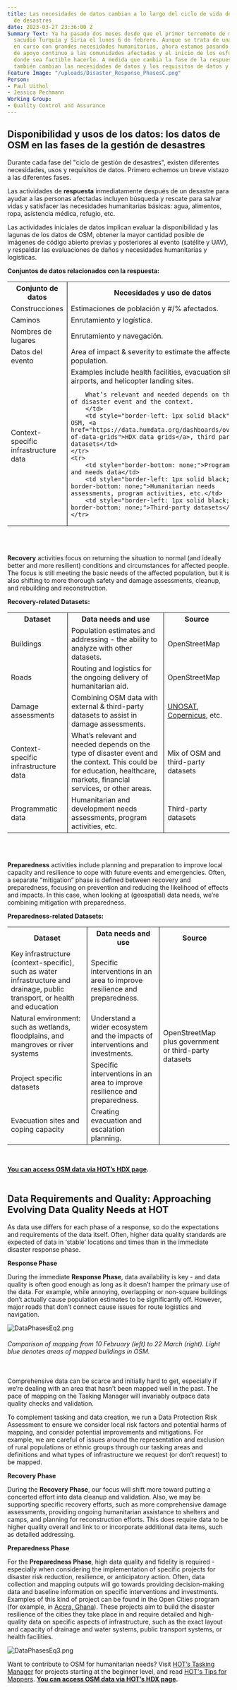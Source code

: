 ```yaml
---
title: Las necesidades de datos cambian a lo largo del ciclo de vida de la gestión
  de desastres
date: 2023-03-27 23:36:00 Z
Summary Text: Ya ha pasado dos meses desde que el primer terremoto de magnitud 7,7
  sacudió Turquía y Siria el lunes 6 de febrero. Aunque se trata de una emergencia
  en curso con grandes necesidades humanitarias, ahora estamos pasando a una fase
  de apoyo continuo a las comunidades afectadas y el inicio de los esfuerzos de reconstrucción
  donde sea factible hacerlo. A medida que cambia la fase de la respuesta a desastres,
  también cambian las necesidades de datos y los requisitos de datos y calidad.
Feature Image: "/uploads/Disaster_Response_PhasesC.png"
Person:
- Paul Uithol
- Jessica Pechmann
Working Group:
- Quality Control and Assurance
---
```


## Disponibilidad y usos de los datos: los datos de OSM en las fases de la gestión de desastres

Durante cada fase del "ciclo de gestión de desastres", existen diferentes necesidades, usos y requisitos de datos. Primero echemos un breve vistazo a las diferentes fases.

Las actividades de **respuesta** inmediatamente después de un desastre para ayudar a las personas afectadas incluyen búsqueda y rescate para salvar vidas y satisfacer las necesidades humanitarias básicas: agua, alimentos, ropa, asistencia médica, refugio, etc.

Las actividades iniciales de datos implican evaluar la disponibilidad y las lagunas de los datos de OSM, obtener la mayor cantidad posible de imágenes de código abierto previas y posteriores al evento (satélite y UAV), y respaldar las evaluaciones de daños y necesidades humanitarias y logísticas.

**Conjuntos de datos relacionados con la respuesta:**

<table style="border-bottom: none">
<tr>
<th style="border-bottom-width: 2px"><span style="font-weight: bold">Conjunto de datos</span></th>
<th style="border-left: 1px solid black; border-bottom-width: 2px"><span style="font-weight: bold">Necesidades y uso de datos</span></th>
<th style="border-left: 1px solid black; border-bottom-width: 2px"><span style="font-weight: bold">Fuente</span></th>
</tr>
<tr>
<td>Construcciones</td>
<td style="border-left: 1px solid black">Estimaciones de población y #/% afectados.</td>
<td style="border-left: 1px solid black">OpenStreetMap</td>
</tr>
<tr>
<td>Caminos</td>
<td style="border-left: 1px solid black">Enrutamiento y logística.</td>
<td style="border-left: 1px solid black">OpenStreetMap</td>
</tr>
<tr>
<td>Nombres de lugares</td>
<td style="border-left: 1px solid black">Enrutamiento y navegación.</td>
<td style="border-left: 1px solid black">OpenStreetMap</td>
</tr>
<tr>
<td>Datos del evento</td>
<td style="border-left: 1px solid black">Area of impact & severity to estimate the affected population.</td>
<td style="border-left: 1px solid black"><a href="https://www.gdacs.org/">GDACS</a></td>
</tr>
<tr>
<td>Context-specific infrastructure data</td>
<td style="border-left: 1px solid black">Examples include health facilities, evacuation sites, airports, and helicopter landing sites.

        What’s relevant and needed depends on the type of disaster event and the context.
        </td>
        <td style="border-left: 1px solid black">Mix of OSM, <a href="https://data.humdata.org/dashboards/overview-of-data-grids">HDX data grids</a>, third party datasets</td>
    </tr>
    <tr>
        <td style="border-bottom: none;">Programmatic and needs data</td>
        <td style="border-left: 1px solid black; border-bottom: none;">Humanitarian needs assessments, program activities, etc.</td>
        <td style="border-left: 1px solid black; border-bottom: none;">Third-party datasets</td>
    </tr>

</table>
<br><br>

**Recovery** activities focus on returning the situation to normal (and ideally better and more resilient) conditions and circumstances for affected people. The focus is still meeting the basic needs of the affected population, but it is also shifting to more thorough safety and damage assessments, cleanup, and rebuilding and reconstruction.

**Recovery-related Datasets:**

<table style="border-bottom: none">
<tr>
<th style="border-bottom-width: 2px"><span style="font-weight: bold">Dataset</span></th>
<th style="border-left: 1px solid black; border-bottom-width: 2px"><span style="font-weight: bold">Data needs and use</span></th>
<th style="border-left: 1px solid black; border-bottom-width: 2px"><span style="font-weight: bold">Source</span></th>
</tr>
<tr>
<td>Buildings</td>
<td style="border-left: 1px solid black">Population estimates and addressing - the ability to analyze with other datasets.</td>
<td style="border-left: 1px solid black">OpenStreetMap</td>
</tr>
<tr>
<td>Roads</td>
<td style="border-left: 1px solid black">Routing and logistics for the ongoing delivery of humanitarian aid.</td>
<td style="border-left: 1px solid black">OpenStreetMap</td>
</tr>
<tr>
<td>Damage assessments</td>
<td style="border-left: 1px solid black">Combining OSM data with external & third-party datasets to assist in damage assessments.</td>
<td style="border-left: 1px solid black"><a href="https://unosat.org/products/">UNOSAT</a>, <a href="https://emergency.copernicus.eu/mapping/copernicus-emergency-management-service#zoom=3&lat=0.62225&lon=-2.25351&layers=0BT00">Copernicus</a>, etc.</td>
</tr>
<tr>
<td>Context-specific infrastructure data</td>
<td style="border-left: 1px solid black">What’s relevant and needed depends on the type of disaster event and the context. This could be for education, healthcare, markets, financial services, or other areas.</td>
<td style="border-left: 1px solid black">Mix of OSM and third-party datasets</td>
</tr>
<tr>
<td style="border-bottom: none;">Programmatic data</td>
<td style="border-left: 1px solid black; border-bottom: none;">Humanitarian and development needs assessments, program activities, etc.</td>
<td style="border-left: 1px solid black; border-bottom: none;">Third-party datasets</td>
</tr>
</table>
<br><br>

**Preparedness** activities include planning and preparation to improve local capacity and resilience to cope with future events and emergencies. Often, a separate “mitigation” phase is defined between recovery and preparedness, focusing on prevention and reducing the likelihood of effects and impacts. In this case, when looking at (geospatial) data needs, we’re combining mitigation with preparedness.

**Preparedness-related Datasets:**

<table style="border-bottom: none">
<tr>
<th style="border-bottom-width: 2px"><span style="font-weight: bold">Dataset</span></th>
<th style="border-left: 1px solid black; border-bottom-width: 2px"><span style="font-weight: bold">Data needs and use</span></th>
<th style="border-left: 1px solid black; border-bottom-width: 2px"><span style="font-weight: bold">Source</span></th>
</tr>
<tr>
<td>Key infrastructure (context-specific), such as water infrastructure and drainage, public transport, or health and education</td>
<td style="border-left: 1px solid black">Specific interventions in an area to improve resilience and preparedness.</td>
<td style="border-left: 1px solid black; border-bottom: none" rowspan="4">OpenStreetMap plus government or third-party datasets</td>
</tr>
<tr>
<td>Natural environment: such as wetlands, floodplains, and mangroves or river systems</td>
<td style="border-left: 1px solid black">Understand a wider ecosystem and the impacts of interventions and investments.</td>
</tr>
<tr>
<td>Project specific datasets</td>
<td style="border-left: 1px solid black">Specific interventions in an area to improve resilience and preparedness.</td>
</tr>
<tr>
<td style="border-bottom: none;">Evacuation sites and coping capacity</td>
<td style="border-left: 1px solid black; border-bottom: none;">Creating evacuation and escalation planning.</td>
</tr>
</table>
<br>

**[You can access OSM data via HOT’s HDX page](https://data.humdata.org/organization/hot.).**
<br><br>

## Data Requirements and Quality: Approaching Evolving Data Quality Needs at HOT

As data use differs for each phase of a response, so do the expectations and requirements of the data itself. Often, higher data quality standards are expected of data in ‘stable’ locations and times than in the immediate disaster response phase.

**Response Phase**

During the immediate **Response Phase**, data availability is key - and data quality is often good enough as long as it doesn’t hamper the primary use of the data. For example, while annoying, overlapping or non-square buildings don’t actually cause population estimates to be significantly off. However, major roads that don’t connect cause issues for route logistics and navigation.

![DataPhasesEq2.png](/uploads/DataPhasesEq2.png)
<figcaption align = "left"><h6>Comparison of mapping from 10 February (left) to 22 March (right). Light blue denotes areas of mapped buildings in OSM.</h6></figcaption>
<br>
Comprehensive data can be scarce and initially hard to get, especially if we’re dealing with an area that hasn’t been mapped well in the past. The pace of mapping on the Tasking Manager will invariably outpace data quality checks and validation.

To complement tasking and data creation, we run a Data Protection Risk Assessment to ensure we consider local risk factors and potential harms of mapping, and consider potential improvements and mitigations. For example, we are careful of issues around the representation and exclusion of rural populations or ethnic groups through our tasking areas and definitions and what types of infrastructure we request (or don’t request) to be mapped.

**Recovery Phase**

During the **Recovery Phase**, our focus will shift more toward putting a concerted effort into data cleanup and validation. Also, we may be supporting specific recovery efforts, such as more comprehensive damage assessments, providing ongoing humanitarian assistance to shelters and camps, and planning for reconstruction efforts. This does require data to be higher quality overall and link to or incorporate additional data items, such as detailed addressing.

**Preparedness Phase**

For the **Preparedness Phase**, high data quality and fidelity is required - especially when considering the implementation of specific projects for disaster risk reduction, resilience, or anticipatory action. Often, data collection and mapping outputs will go towards providing decision-making data and baseline information on specific interventions and investments. Examples of this kind of project can be found in the Open Cities program (for example, in [Accra, Ghana](https://www.hotosm.org/projects/open-cities-africa-accra-city-project-ghana/)). These projects aim to build the disaster resilience of the cities they take place in and require detailed and high-quality data on specific aspects of infrastructure, such as the exact layout and capacity of drainage and water systems, public transport systems, or health facilities.

![DataPhasesEq3.png](/uploads/DataPhasesEq3.png)

Want to contribute to OSM for humanitarian needs? Visit [HOT’s Tasking Manager](https://tasks.hotosm.org/explore) for projects starting at the beginner level, and read [HOT's Tips for Mappers](https://www.hotosm.org/updates/tips-for-mappers-from-the-hot-data-team/).
**[You can access OSM data via HOT’s HDX page](https://data.humdata.org/organization/hot.).**